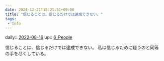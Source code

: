 ```yaml
---
date: 2024-12-21T15:21:51+09:00
title: "信じることは、信じるだけでは達成できない。"
tags:
 - Info
---
```


daily:: [2022-08-16](Daily_Note/2022-08-16.md)
up:: [6_People](../Bar/Novel/Nacaria/6_People.md)

信じることは、信じるだけでは達成できない。
私は信じるために疑うのと同等の手を尽くしている。